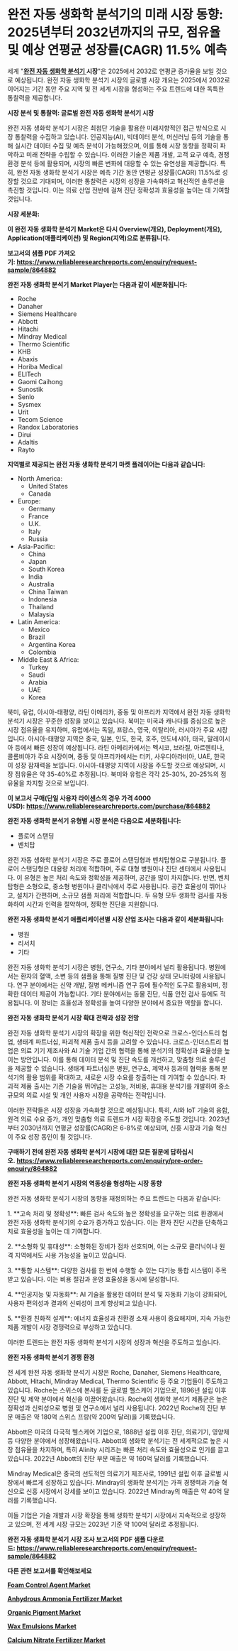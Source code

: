 <p><h1>완전 자동 생화학 분석기의 미래 시장 동향: 2025년부터 2032년까지의 규모, 점유율 및 예상 연평균 성장률(CAGR) 11.5% 예측</h1></p><p>세계 "<strong><a href="https://www.reliableresearchreports.com/fully-auto-biochemistry-analyzer-r864882?utm_campaign=105&utm_medium=8&utm_source=Github&utm_content=ia&utm_term=25012025&utm_id=fully-auto-biochemistry-analyzer">완전 자동 생화학 분석기&nbsp;</a></strong><strong>시장</strong>"은 2025에서 2032로 연평균 증가율을 보일 것으로 예상됩니다. 완전 자동 생화학 분석기 시장의 글로벌 시장 개요는 2025에서 2032로 이어지는 기간 동안 주요 지역 및 전 세계 시장을 형성하는 주요 트렌드에 대한 독특한 통찰력을 제공합니다.</p>
<p><strong>시장 분석 및 통찰력: 글로벌 완전 자동 생화학 분석기 시장</strong></p>
<p><p>완전 자동 생화학 분석기 시장은 최첨단 기술을 활용한 미래지향적인 접근 방식으로 시장 통찰력을 수집하고 있습니다. 인공지능(AI), 빅데이터 분석, 머신러닝 등의 기술을 통해 실시간 데이터 수집 및 예측 분석이 가능해졌으며, 이를 통해 시장 동향을 정확히 파악하고 미래 전략을 수립할 수 있습니다. 이러한 기술은 제품 개발, 고객 요구 예측, 경쟁 환경 분석 등에 활용되며, 시장의 빠른 변화에 대응할 수 있는 유연성을 제공합니다. 특히, 완전 자동 생화학 분석기 시장은 예측 기간 동안 연평균 성장률(CAGR) 11.5%로 성장할 것으로 기대되며, 이러한 통찰력은 시장의 성장을 가속화하고 혁신적인 솔루션을 촉진할 것입니다. 이는 의료 산업 전반에 걸쳐 진단 정확성과 효율성을 높이는 데 기여할 것입니다.</p><a href="%7CAUTHORITHY_DOMAIN_URL%7C?utm_campaign=105&utm_medium=8&utm_source=Github&utm_content=ia&utm_term=25012025&utm_id=fully-auto-biochemistry-analyzer"></a></p>
<p><strong>시장 세분화:</strong></p>
<p><strong>이 완전 자동 생화학 분석기 Market은 다시 Overview(개요), Deployment(개요), Application(애플리케이션) 및 Region(지역)으로 분류됩니다.</strong></p>
<p><strong>보고서의 샘플 PDF 가져오기:&nbsp;<a href="https://www.reliableresearchreports.com/enquiry/request-sample/864882?utm_campaign=105&utm_medium=8&utm_source=Github&utm_content=ia&utm_term=25012025&utm_id=fully-auto-biochemistry-analyzer">https://www.reliableresearchreports.com/enquiry/request-sample/864882</a></strong><strong></strong></p>
<p><strong>완전 자동 생화학 분석기 Market Player는 다음과 같이 세분화됩니다:</strong></p>
<p><ul><li>Roche</li><li>Danaher</li><li>Siemens Healthcare</li><li>Abbott</li><li>Hitachi</li><li>Mindray Medical</li><li>Thermo Scientific</li><li>KHB</li><li>Abaxis</li><li>Horiba Medical</li><li>ELITech</li><li>Gaomi Caihong</li><li>Sunostik</li><li>Senlo</li><li>Sysmex</li><li>Urit</li><li>Tecom Science</li><li>Randox Laboratories</li><li>Dirui</li><li>Adaltis</li><li>Rayto</li></ul></p>
<p><strong>지역별로 제공되는 완전 자동 생화학 분석기 마켓 플레이어는 다음과 같습니다:</strong></p>
<p><ul>
    <li>
        North America:
        <ul>
            <li>United States</li>
            <li>Canada</li>
        </ul>
    </li>
    <li>
        Europe:
        <ul>
            <li>Germany</li>
            <li>France</li>
            <li>U.K.</li>
            <li>Italy</li>
            <li>Russia</li>
        </ul>
    </li>
    <li>
        Asia-Pacific:
        <ul>
            <li>China</li>
            <li>Japan</li>
            <li>South Korea</li>
            <li>India</li>
            <li>Australia</li>
            <li>China Taiwan</li>
            <li>Indonesia</li>
            <li>Thailand</li>
            <li>Malaysia</li>
        </ul>
    </li>
    <li>
        Latin America:
        <ul>
            <li>Mexico</li>
            <li>Brazil</li>
            <li>Argentina Korea</li>
            <li>Colombia</li>
        </ul>
    </li>
    <li>
        Middle East & Africa:
        <ul>
            <li>Turkey</li>
            <li>Saudi</li>
            <li>Arabia</li>
            <li>UAE</li>
            <li>Korea</li>
        </ul>
    </li>
    </ul></p>
<p><p>북미, 유럽, 아시아-태평양, 라틴 아메리카, 중동 및 아프리카 지역에서 완전 자동 생화학 분석기 시장은 꾸준한 성장을 보이고 있습니다. 북미는 미국과 캐나다를 중심으로 높은 시장 점유율을 유지하며, 유럽에서는 독일, 프랑스, 영국, 이탈리아, 러시아가 주요 시장입니다. 아시아-태평양 지역은 중국, 일본, 인도, 한국, 호주, 인도네시아, 태국, 말레이시아 등에서 빠른 성장이 예상됩니다. 라틴 아메리카에서는 멕시코, 브라질, 아르헨티나, 콜롬비아가 주요 시장이며, 중동 및 아프리카에서는 터키, 사우디아라비아, UAE, 한국이 성장 잠재력을 보입니다. 아시아-태평양 지역이 시장을 주도할 것으로 예상되며, 시장 점유율은 약 35-40%로 추정됩니다. 북미와 유럽은 각각 25-30%, 20-25%의 점유율을 차지할 것으로 보입니다.</p></p>
<p><strong>이 보고서 구매(단일 사용자 라이센스의 경우 가격 4000 USD):&nbsp;<a href="https://www.reliableresearchreports.com/purchase/864882?utm_campaign=105&utm_medium=8&utm_source=Github&utm_content=ia&utm_term=25012025&utm_id=fully-auto-biochemistry-analyzer">https://www.reliableresearchreports.com/purchase/864882</a></strong></p>
<p><strong>완전 자동 생화학 분석기 유형별 시장 분석은 다음으로 세분화됩니다:</strong></p>
<p><ul><li>플로어 스탠딩</li><li>벤치탑</li></ul></p>
<p><p>완전 자동 생화학 분석기 시장은 주로 플로어 스탠딩형과 벤치탑형으로 구분됩니다. 플로어 스탠딩형은 대용량 처리에 적합하며, 주로 대형 병원이나 진단 센터에서 사용됩니다. 이 유형은 높은 처리 속도와 정확성을 제공하며, 공간을 많이 차지합니다. 반면, 벤치탑형은 소형으로, 중소형 병원이나 클리닉에서 주로 사용됩니다. 공간 효율성이 뛰어나고, 설치가 간편하며, 소규모 샘플 처리에 적합합니다. 두 유형 모두 생화학 검사를 자동화하여 시간과 인력을 절약하며, 정확한 진단을 지원합니다.</p></p>
<p><strong>완전 자동 생화학 분석기 애플리케이션별 시장 산업 조사는 다음과 같이 세분화됩니다:</strong></p>
<p><ul><li>병원</li><li>리서치</li><li>기타</li></ul></p>
<p><p>완전 자동 생화학 분석기 시장은 병원, 연구소, 기타 분야에서 널리 활용됩니다. 병원에서는 환자의 혈액, 소변 등의 샘플을 통해 질병 진단 및 건강 상태 모니터링에 사용됩니다. 연구 분야에서는 신약 개발, 질병 메커니즘 연구 등에 필수적인 도구로 활용되며, 정확한 데이터 제공이 가능합니다. 기타 분야에서는 동물 진단, 식품 안전 검사 등에도 적용됩니다. 이 장비는 효율성과 정확성을 높여 다양한 분야에서 중요한 역할을 합니다.</p></p>
<p><strong>완전 자동 생화학 분석기 시장 확대 전략과 성장 전망</strong></p>
<p><p>완전 자동 생화학 분석기 시장의 확장을 위한 혁신적인 전략으로 크로스-인더스트리 협업, 생태계 파트너십, 파괴적 제품 출시 등을 고려할 수 있습니다. 크로스-인더스트리 협업은 의료 기기 제조사와 AI 기술 기업 간의 협력을 통해 분석기의 정확성과 효율성을 높이는 방안입니다. 이를 통해 데이터 분석 및 진단 속도를 개선하고, 맞춤형 의료 솔루션을 제공할 수 있습니다. 생태계 파트너십은 병원, 연구소, 제약사 등과의 협력을 통해 분석기의 활용 범위를 확대하고, 새로운 시장 수요를 창출하는 데 기여할 수 있습니다. 파괴적 제품 출시는 기존 기술을 뛰어넘는 고성능, 저비용, 휴대용 분석기를 개발하여 중소 규모의 의료 시설 및 개인 사용자 시장을 공략하는 전략입니다.</p><p>이러한 전략들은 시장 성장을 가속화할 것으로 예상됩니다. 특히, AI와 IoT 기술의 융합, 원격 의료 수요 증가, 개인 맞춤형 의료 트렌드가 시장 확장을 주도할 것입니다. 2023년부터 2030년까지 연평균 성장률(CAGR)은 6-8%로 예상되며, 신흥 시장과 기술 혁신이 주요 성장 동인이 될 것입니다.</p></p>
<p><strong>구매하기 전에 완전 자동 생화학 분석기 시장에 대한 모든 질문에 답하십시오.&nbsp;<a href="https://www.reliableresearchreports.com/enquiry/pre-order-enquiry/864882?utm_campaign=105&utm_medium=8&utm_source=Github&utm_content=ia&utm_term=25012025&utm_id=fully-auto-biochemistry-analyzer">https://www.reliableresearchreports.com/enquiry/pre-order-enquiry/864882</a></strong><strong></strong></p>
<p><strong>완전 자동 생화학 분석기 시장의 역동성을 형성하는 시장 동향</strong></p>
<p><p>완전 자동 생화학 분석기 시장의 동향을 재정의하는 주요 트렌드는 다음과 같습니다:</p><p>1. **고속 처리 및 정확성**: 빠른 검사 속도와 높은 정확성을 요구하는 의료 환경에서 완전 자동 생화학 분석기의 수요가 증가하고 있습니다. 이는 환자 진단 시간을 단축하고 치료 효율성을 높이는 데 기여합니다.</p><p>2. **소형화 및 휴대성**: 소형화된 장비가 점차 선호되며, 이는 소규모 클리닉이나 원격 지역에서도 사용 가능성을 높이고 있습니다.</p><p>3. **통합 시스템**: 다양한 검사를 한 번에 수행할 수 있는 다기능 통합 시스템이 주목받고 있습니다. 이는 비용 절감과 운영 효율성을 동시에 달성합니다.</p><p>4. **인공지능 및 자동화**: AI 기술을 활용한 데이터 분석 및 자동화 기능이 강화되어, 사용자 편의성과 결과의 신뢰성이 크게 향상되고 있습니다.</p><p>5. **환경 친화적 설계**: 에너지 효율성과 친환경 소재 사용이 중요해지며, 지속 가능한 제품 개발이 시장 경쟁력으로 부상하고 있습니다.</p><p>이러한 트렌드는 완전 자동 생화학 분석기 시장의 성장과 혁신을 주도하고 있습니다.</p></p>
<p><strong>완전 자동 생화학 분석기 경쟁 환경</strong></p>
<p><p>전 세계 완전 자동 생화학 분석기 시장은 Roche, Danaher, Siemens Healthcare, Abbott, Hitachi, Mindray Medical, Thermo Scientific 등 주요 기업들이 주도하고 있습니다. Roche는 스위스에 본사를 둔 글로벌 헬스케어 기업으로, 1896년 설립 이후 진단 및 제약 분야에서 혁신을 이끌어왔습니다. Roche의 생화학 분석기 제품군은 높은 정확성과 신뢰성으로 병원 및 연구소에서 널리 사용됩니다. 2022년 Roche의 진단 부문 매출은 약 180억 스위스 프랑(약 200억 달러)을 기록했습니다.</p><p>Abbott은 미국의 다국적 헬스케어 기업으로, 1888년 설립 이후 진단, 의료기기, 영양제 등 다양한 분야에서 성장해왔습니다. Abbott의 생화학 분석기는 전 세계적으로 높은 시장 점유율을 차지하며, 특히 Alinity 시리즈는 빠른 처리 속도와 효율성으로 인기를 끌고 있습니다. 2022년 Abbott의 진단 부문 매출은 약 160억 달러를 기록했습니다.</p><p>Mindray Medical은 중국의 선도적인 의료기기 제조사로, 1991년 설립 이후 글로벌 시장에서 빠르게 성장하고 있습니다. Mindray의 생화학 분석기는 가격 경쟁력과 기술 혁신으로 신흥 시장에서 강세를 보이고 있습니다. 2022년 Mindray의 매출은 약 40억 달러를 기록했습니다.</p><p>이들 기업은 기술 개발과 시장 확장을 통해 생화학 분석기 시장에서 지속적으로 성장하고 있으며, 전 세계 시장 규모는 2023년 기준 약 100억 달러로 추정됩니다.</p></p>
<p><strong>완전 자동 생화학 분석기 시장 조사 보고서의 PDF 샘플 다운로드:&nbsp;<a href="https://www.reliableresearchreports.com/enquiry/request-sample/864882?utm_campaign=105&utm_medium=8&utm_source=Github&utm_content=ia&utm_term=25012025&utm_id=fully-auto-biochemistry-analyzer">https://www.reliableresearchreports.com/enquiry/request-sample/864882</a></strong></p>
<p><strong></strong></p>
<p><strong></strong></p>
<p><strong></strong></p>
<p><strong></strong></p>
<p><strong>다른 관련 보고서를 확인해보세요</strong></p>
<p><strong><p><a href="https://github.com/risingtrista99259/Market-Research-Report-List-1/blob/main/foam-control-agent-market.md?utm_campaign=105&utm_medium=8&utm_source=Github&utm_content=ia&utm_term=25012025&utm_id=fully-auto-biochemistry-analyzer">Foam Control Agent Market</a></p><p><a href="https://github.com/birnbaumbulah0/Market-Research-Report-List-1/blob/main/anhydrous-ammonia-fertilizer-market.md?utm_campaign=105&utm_medium=8&utm_source=Github&utm_content=ia&utm_term=25012025&utm_id=fully-auto-biochemistry-analyzer">Anhydrous Ammonia Fertilizer Market</a></p><p><a href="https://github.com/petbigbeepjn/Market-Research-Report-List-1/blob/main/organic-pigment-market.md?utm_campaign=105&utm_medium=8&utm_source=Github&utm_content=ia&utm_term=25012025&utm_id=fully-auto-biochemistry-analyzer">Organic Pigment Market</a></p><p><a href="https://github.com/dmitriyvo6rog/Market-Research-Report-List-1/blob/main/wax-emulsions-market.md?utm_campaign=105&utm_medium=8&utm_source=Github&utm_content=ia&utm_term=25012025&utm_id=fully-auto-biochemistry-analyzer">Wax Emulsions Market</a></p><p><a href="https://github.com/hartsockdonnette82/Market-Research-Report-List-1/blob/main/calcium-nitrate-fertilizer-market.md?utm_campaign=105&utm_medium=8&utm_source=Github&utm_content=ia&utm_term=25012025&utm_id=fully-auto-biochemistry-analyzer">Calcium Nitrate Fertilizer Market</a></p></strong></p>